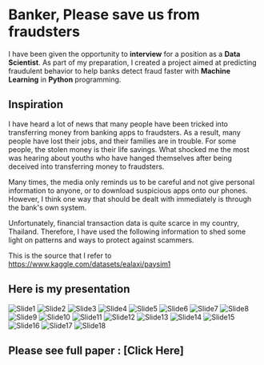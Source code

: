 # Banker, Please save us from fraudsters

I have been given the opportunity to **interview** for a position as a **Data Scientist**. As part of my preparation, I created a project aimed at predicting fraudulent behavior to help banks detect fraud faster with **Machine Learning** in **Python** programming.

## Inspiration
I have heard a lot of news that many people have been tricked into transferring money from banking apps to fraudsters. As a result, many people have lost their jobs, and their families are in trouble. For some people, the stolen money is their life savings. What shocked me the most was hearing about youths who have hanged themselves after being deceived into transferring money to fraudsters.

Many times, the media only reminds us to be careful and not give personal information to anyone, or to download suspicious apps onto our phones. However, I think one way that should be dealt with immediately is through the bank's own system.

Unfortunately, financial transaction data is quite scarce in my country, Thailand. Therefore, I have used the following information to shed some light on patterns and ways to protect against scammers.

This is the source that I refer to https://www.kaggle.com/datasets/ealaxi/paysim1

## Here is my presentation

![Slide1](https://user-images.githubusercontent.com/77894515/232130672-547d4dcf-a2a3-4e1a-9f72-4e66ca4574d3.PNG)
![Slide2](https://user-images.githubusercontent.com/77894515/232130673-aa25bf03-e11d-4c93-a268-cca4aa00ecbc.PNG)
![Slide3](https://user-images.githubusercontent.com/77894515/232130675-39e37454-108e-4687-b475-ec66ba970028.PNG)
![Slide4](https://user-images.githubusercontent.com/77894515/232130676-e3206e08-9941-43fd-99fd-d0f7f27a60b7.PNG)
![Slide5](https://user-images.githubusercontent.com/77894515/232130678-e53c5dbe-c146-49a6-8547-83cc920dab5a.PNG)
![Slide6](https://user-images.githubusercontent.com/77894515/232130631-41a8063c-e52e-44e1-813f-182f742c4c4b.PNG)
![Slide7](https://user-images.githubusercontent.com/77894515/232130635-47a6d548-b4d2-4895-bf6e-1b4fb39f89af.PNG)
![Slide8](https://user-images.githubusercontent.com/77894515/232130636-02e1ef11-8216-4e0a-85be-34d4fa478f0d.PNG)
![Slide9](https://user-images.githubusercontent.com/77894515/232130644-3b938588-449a-4dcb-b435-6cfe0950afc6.PNG)
![Slide10](https://user-images.githubusercontent.com/77894515/232130647-c15ca8fa-c6f7-4c7d-b7c3-75e94accfa12.PNG)
![Slide11](https://user-images.githubusercontent.com/77894515/232130649-070dc960-6f4b-4076-8187-0d4292256980.PNG)
![Slide12](https://user-images.githubusercontent.com/77894515/232130653-6c1cbe8d-eee7-431c-a9b9-17f749aac310.PNG)
![Slide13](https://user-images.githubusercontent.com/77894515/232130655-b2873552-3300-4666-9c63-137fc8434f9f.PNG)
![Slide14](https://user-images.githubusercontent.com/77894515/232130657-edc88320-2cb8-43a2-ac9b-1a8a248174ad.PNG)
![Slide15](https://user-images.githubusercontent.com/77894515/232130659-5b0e3fae-092e-45dc-81e8-e6d2c1d4e5c0.PNG)
![Slide16](https://user-images.githubusercontent.com/77894515/232130660-889973b8-6994-47d3-b22a-6ac2d89d3019.PNG)
![Slide17](https://user-images.githubusercontent.com/77894515/232130662-f0e3d82e-de9d-4715-a6fd-d9ca20e24575.PNG)
![Slide18](https://user-images.githubusercontent.com/77894515/232130668-37dfd7c8-b585-4303-ad8f-a7add3f3bc9e.PNG)

## Please see full paper : [Click Here]
